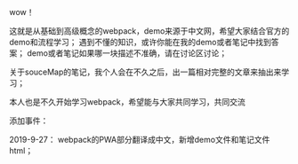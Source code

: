 wow！ 

这就是从基础到高级概念的webpack，demo来源于中文网，希望大家结合官方的demo和流程学习；
遇到不懂的知识，或许你能在我的demo或者笔记中找到答案；
demo或者笔记如果哪一块描述不准确，请在讨论区讨论；

关于souceMap的笔记，我个人会在不久之后，出一篇相对完整的文章来抽出来学习；

本人也是不久开始学习webpack，希望能与大家共同学习，共同交流


添加事件：

2019-9-27： webpack的PWA部分翻译成中文，新增demo文件和笔记文件html；
